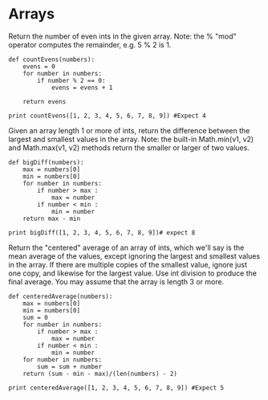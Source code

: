 # Arrays

Return the number of even ints in the given array. Note: the % "mod" operator computes the remainder, e.g. 5 % 2 is 1.
  ```
  def countEvens(numbers):
      evens = 0
      for number in numbers:
          if number % 2 == 0:
              evens = evens + 1

      return evens

  print countEvens([1, 2, 3, 4, 5, 6, 7, 8, 9]) #Expect 4
  ```

Given an array length 1 or more of ints, return the difference between the largest and smallest values in the array. Note: the built-in Math.min(v1, v2) and Math.max(v1, v2) methods return the smaller or larger of two values.
  ```
  def bigDiff(numbers):
      max = numbers[0]
      min = numbers[0]
      for number in numbers:
          if number > max :
              max = number
          if number < min :
              min = number
      return max - min

  print bigDiff([1, 2, 3, 4, 5, 6, 7, 8, 9])# expect 8
  ```
Return the "centered" average of an array of ints, which we'll say is the mean average of the values, except ignoring the largest and smallest values in the array. If there are multiple copies of the smallest value, ignore just one copy, and likewise for the largest value. Use int division to produce the final average. You may assume that the array is length 3 or more.
  ```
  def centeredAverage(numbers):
      max = numbers[0]
      min = numbers[0]
      sum = 0
      for number in numbers:
          if number > max :
              max = number
          if number < min :
              min = number
      for number in numbers:
          sum = sum + number
      return (sum - min - max)/(len(numbers) - 2)

  print centeredAverage([1, 2, 3, 4, 5, 6, 7, 8, 9]) #Expect 5
  ```
